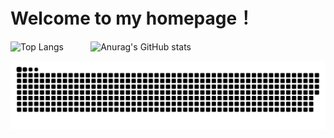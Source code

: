 # Welcome to my homepage！


![Top Langs](https://github-readme-stats.vercel.app/api/top-langs/?username=anuraghazra&hide_progress=true)<span>&nbsp;&nbsp;&nbsp;&nbsp;&nbsp;&nbsp;&nbsp;&nbsp;&nbsp;&nbsp;</span>
![Anurag's GitHub stats](https://github-readme-stats.vercel.app/api?username=anuraghazra&show_icons=true&theme=radical)

 
<picture>
  <source media="(prefers-color-scheme: dark)" srcset="https://raw.githubusercontent.com/lxfriday/lxfriday/output/github-contribution-grid-snake-dark.svg">
  <source media="(prefers-color-scheme: light)" srcset="https://raw.githubusercontent.com/lxfriday/lxfriday/output/github-contribution-grid-snake.svg">
  <img alt="github contribution grid snake animation" src="https://raw.githubusercontent.com/lxfriday/lxfriday/output/github-contribution-grid-snake.svg">
</picture>
